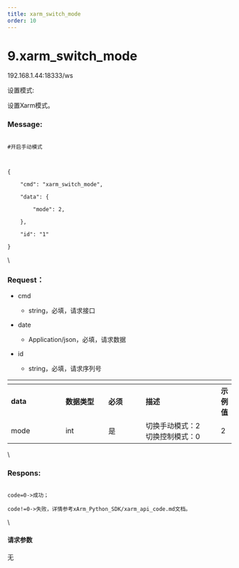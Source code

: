 ```yaml
---
title: xarm_switch_mode
order: 10
---
```

# 9.xarm\_switch\_mode



192.168.1.44:18333/ws



设置模式:

设置Xarm模式。



### Message:   



```

#开启手动模式



{

    "cmd": "xarm_switch_mode",

    "data": {

        "mode": 2,

    },

    "id": "1"

}

```



\





### Request：  



* cmd

  * string，必填，请求接口

* date

  * Application/json，必填，请求数据

* id

  * string，必填，请求序列号



<table data-header-hidden><thead><tr><th width="124"></th><th width="97"></th><th width="82"></th><th width="186"></th><th></th></tr></thead><tbody><tr><td><strong>data</strong></td><td><strong>数据类型</strong></td><td><strong>必须</strong></td><td><strong>描述</strong></td><td><strong>示例值</strong></td></tr><tr><td>mode</td><td>int</td><td>是</td><td>切换手动模式：2<br>切换控制模式：0<br></td><td>2</td></tr></tbody></table>



\





### Respons:  



```

code=0->成功；

code!=0->失败，详情参考xArm_Python_SDK/xarm_api_code.md文档。

```



\





#### 请求参数



无
